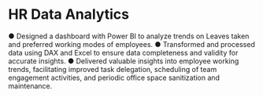 # HR Data Analytics
●	Designed a dashboard with Power BI to analyze trends on Leaves taken and preferred working modes of employees.
●	Transformed and processed data using DAX and Excel to ensure data completeness and validity for accurate insights.
●	Delivered valuable insights into employee working trends, facilitating improved task delegation, scheduling of team engagement activities, and periodic office space sanitization and maintenance.
